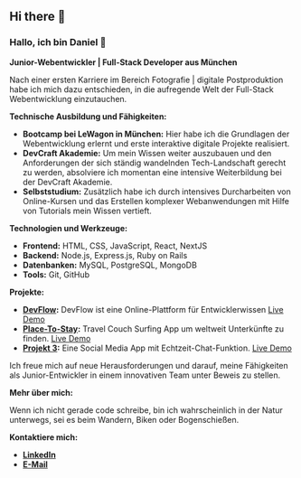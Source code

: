 ## Hi there 👋

### Hallo, ich bin Daniel 👋

**Junior-Webentwickler | Full-Stack Developer aus München**

Nach einer ersten Karriere im Bereich Fotografie | digitale Postproduktion habe ich mich dazu entschieden, in die aufregende Welt der Full-Stack Webentwicklung einzutauchen.

**Technische Ausbildung und Fähigkeiten:**

- **Bootcamp bei LeWagon in München:** Hier habe ich die Grundlagen der Webentwicklung erlernt und erste interaktive digitale Projekte realisiert.
- **DevCraft Akademie:** Um mein Wissen weiter auszubauen und den Anforderungen der sich ständig wandelnden Tech-Landschaft gerecht zu werden, absolviere ich momentan eine intensive Weiterbildung bei der DevCraft Akademie.
- **Selbststudium:** Zusätzlich habe ich durch intensives Durcharbeiten von Online-Kursen und das Erstellen komplexer Webanwendungen mit Hilfe von Tutorials mein Wissen vertieft.

**Technologien und Werkzeuge:**

- **Frontend:** HTML, CSS, JavaScript, React, NextJS
- **Backend:** Node.js, Express.js, Ruby on Rails
- **Datenbanken:** MySQL, PostgreSQL, MongoDB
- **Tools:** Git, GitHub

**Projekte:**

- **[DevFlow](https://github.com/Shrike717/NEXTJS-JSM-ULTIMATE-NEXT--COURSE-JS-MASTERY):** DevFlow ist eine Online-Plattform für Entwicklerwissen
 [Live Demo](https://nextjs-jsm-ultimate-next-course-js-mastery.vercel.app/)
- **[Place-To-Stay](https://github.com/Shrike717/MERN-PLACE-TO-STAY):** Travel Couch Surfing App um weltweit Unterkünfte zu finden.
[Live Demo](https://mern-place-to-stay-client.vercel.app/)
- **[Projekt 3](https://github.com/deinbenutzername/projekt3):** Eine Social Media App mit Echtzeit-Chat-Funktion. [Live Demo](https://example.com/project3)

Ich freue mich auf neue Herausforderungen und darauf, meine Fähigkeiten als Junior-Entwickler in einem innovativen Team unter Beweis zu stellen.

**Mehr über mich:**

Wenn ich nicht gerade code schreibe, bin ich wahrscheinlich in der Natur unterwegs, sei es beim Wandern, Biken oder Bogenschießen.

**Kontaktiere mich:**

- **[LinkedIn](https://www.linkedin.com/in/daniel-bauer-munich/)**
- **[E-Mail](mailto:info@danielbauer.dev)**


<!--
**Shrike717/Shrike717** is a ✨ _special_ ✨ repository because its `README.md` (this file) appears on your GitHub profile.

Here are some ideas to get you started:

- 🔭 I’m currently working on ...
- 🌱 I’m currently learning ...
- 👯 I’m looking to collaborate on ...
- 🤔 I’m looking for help with ...
- 💬 Ask me about ...
- 📫 How to reach me: ...
- 😄 Pronouns: ...
- ⚡ Fun fact: ...
-->
